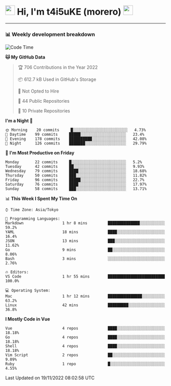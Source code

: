 <!-- Title -->
<h1>
    <img src="https://emojis.slackmojis.com/emojis/images/1600385609/10490/cactuar.gif?1600385609" width="30"/> 
    Hi, I'm t4i5uKE (morero) 
    <img src="https://emojis.slackmojis.com/emojis/images/1600385609/10490/cactuar.gif?1600385609" width="30"/>
</h1>

---

<h3> 📊 Weekly development breakdown </h3>
<!-- waka-readme-stats -->

<!--START_SECTION:waka-->
![Code Time](http://img.shields.io/badge/Code%20Time-1%2C304%20hrs%2056%20mins-blue)

**🐱 My GitHub Data** 

> 🏆 706 Contributions in the Year 2022
 > 
> 📦 612.7 kB Used in GitHub's Storage 
 > 
> 🚫 Not Opted to Hire
 > 
> 📜 44 Public Repositories 
 > 
> 🔑 10 Private Repositories  
 > 
**I'm a Night 🦉** 

```text
🌞 Morning    20 commits     █░░░░░░░░░░░░░░░░░░░░░░░░   4.73% 
🌆 Daytime    99 commits     █████░░░░░░░░░░░░░░░░░░░░   23.4% 
🌃 Evening    178 commits    ██████████░░░░░░░░░░░░░░░   42.08% 
🌙 Night      126 commits    ███████░░░░░░░░░░░░░░░░░░   29.79%

```
📅 **I'm Most Productive on Friday** 

```text
Monday       22 commits     █░░░░░░░░░░░░░░░░░░░░░░░░   5.2% 
Tuesday      42 commits     ██░░░░░░░░░░░░░░░░░░░░░░░   9.93% 
Wednesday    79 commits     ████░░░░░░░░░░░░░░░░░░░░░   18.68% 
Thursday     50 commits     ███░░░░░░░░░░░░░░░░░░░░░░   11.82% 
Friday       96 commits     █████░░░░░░░░░░░░░░░░░░░░   22.7% 
Saturday     76 commits     ████░░░░░░░░░░░░░░░░░░░░░   17.97% 
Sunday       58 commits     ███░░░░░░░░░░░░░░░░░░░░░░   13.71%

```


📊 **This Week I Spent My Time On** 

```text
⌚︎ Time Zone: Asia/Tokyo

💬 Programming Languages: 
Markdown                 1 hr 8 mins         ██████████████░░░░░░░░░░░   59.2% 
YAML                     18 mins             ████░░░░░░░░░░░░░░░░░░░░░   16.4% 
JSON                     13 mins             ███░░░░░░░░░░░░░░░░░░░░░░   11.62% 
Go                       9 mins              ██░░░░░░░░░░░░░░░░░░░░░░░   8.06% 
Bash                     3 mins              ░░░░░░░░░░░░░░░░░░░░░░░░░   2.76%

🔥 Editors: 
VS Code                  1 hr 55 mins        █████████████████████████   100.0%

💻 Operating System: 
Mac                      1 hr 12 mins        ███████████████░░░░░░░░░░   63.2% 
Linux                    42 mins             █████████░░░░░░░░░░░░░░░░   36.8%

```

**I Mostly Code in Vue** 

```text
Vue                      4 repos             ████░░░░░░░░░░░░░░░░░░░░░   18.18% 
Go                       4 repos             ████░░░░░░░░░░░░░░░░░░░░░   18.18% 
Shell                    4 repos             ████░░░░░░░░░░░░░░░░░░░░░   18.18% 
Vim Script               2 repos             ██░░░░░░░░░░░░░░░░░░░░░░░   9.09% 
Ruby                     1 repo              █░░░░░░░░░░░░░░░░░░░░░░░░   4.55%

```



 Last Updated on 19/11/2022 08:02:58 UTC
<!--END_SECTION:waka-->
